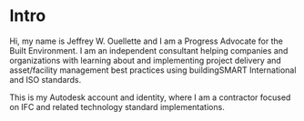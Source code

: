 # Intro

Hi, my name is Jeffrey W. Ouellette and I am a Progress Advocate for the Built Environment. I am an independent consultant helping companies and organizations with learning about and implementing project delivery and asset/facility management best practices using buildingSMART International and ISO standards.

This is my Autodesk account and identity, where I am a contractor focused on IFC and related technology standard implementations.
